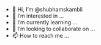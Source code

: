 - 👋 Hi, I’m @shubhamskambli
- 👀 I’m interested in ...
- 🌱 I’m currently learning ...
- 💞️ I’m looking to collaborate on ...
- 📫 How to reach me ...

<!---
shubhamskambli/shubhamskambli is a ✨ special ✨ repository because its `README.md` (this file) appears on your GitHub profile.
You can click the Preview link to take a look at your changes.
--->
